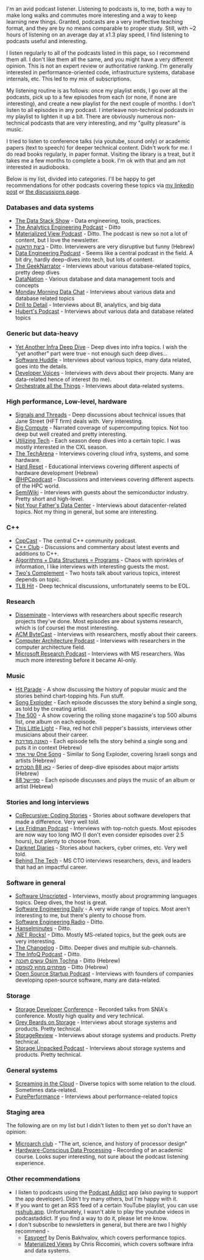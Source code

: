I'm an avid podcast listener. Listening to podcasts is, to me, both a way to make long walks and commutes more interesting and a way to keep learning new things.
Granted, podcasts are a very ineffective teaching format, and they are by no means comparable to proper study. Still, with ~2 hours of listening on an average day at x1.3 play speed,
I find listening to podcasts useful and interesting.

I listen regularly to all of the podcasts listed in this page, so I recommend them all. I don't like them all the same, and you might have a very different opinion.
This is not an expert review or authoritative ranking. I'm generally interested in performance-oriented code, infrastructure systems, database internals, etc. This led to my mix of subscriptions.

My listening routine is as follows: once my playlist ends, I go over all the podcasts, pick up to a few episodes from each (or none, if none are interesting), and create a new playlist for the next couple of months.
I don't listen to all episodes in any podcast. I interleave non-technical podcasts in my playlist to lighten it up a bit. There are obviously numerous non-technical podcasts that are very interesting,
and my "guilty pleasure" is music.

I tried to listen to conference talks (via youtube, sound only) or academic papers (text to speech) for deeper technical content. Didn't work for me.
I do read books regularly, in paper format. Visiting the library is a treat, but it takes me a few months to complete a book. I'm ok with that and am not interested in audiobooks.

Below is my list, divided into categories. I'll be happy to get recommendations for other podcasts covering these topics via [my linkedin post](https://www.linkedin.com/posts/erangi_podcast-recommendations-activity-7208523669243887616-wKMN) or [the discussions page](https://github.com/erangi/podcasts/discussions).

### Databases and data systems
* [The Data Stack Show](https://datastackshow.com) - Data engineering, tools, practices.
* [The Analytics Engineering Podcast](https://roundup.getdbt.com/s/the-analytics-engineering-podcast) - Ditto
* [Materialized View Podcast](https://materializedview.io/podcast) - Ditto. The podcast is new so not a lot of content, but I love the newsletter.
* [ביצת הדאטה](https://podcasters.spotify.com/pod/show/the-data-swamp) - Ditto. Interviewers are very disruptive but funny (Hebrew)
* [Data Engineering Podcast](https://www.dataengineeringpodcast.com) - Seems like a central podcast in the field. A bit dry, hardly deep-dives into tech, but lots of content.
* [The GeekNarrator](https://www.geeknarrator.com/podcast) - Interviews about various database-related topics, pretty deep dives
* [DataNation](https://host.alexmercedpodcast.com/series/datanation/) - Various database and data management tools and concepts
* [Monday Morning Data Chat](https://podcasters.spotify.com/pod/show/ternary-data) - Interviews about various data and database related topics
* [Drill to Detail](https://www.rittmananalytics.com/drilltodetail/) - Interviews about BI, analytics, and big data
* [Hubert's Podcast](https://hubertdulay.substack.com/podcast) - Interviews about various data and database related topics

### Generic but data-heavy
* [Yet Another Infra Deep Dive](https://podcasters.spotify.com/pod/show/yet-another-infra) - Deep dives into infra topics. I wish the "yet another" part were true - not enough such deep dives...
* [Software Huddle](http://softwarehuddle.com/) - Interviews about various topics, many data related, goes into the details.
* [Developer Voices](https://pod.link/developer-voices) - Interviews with devs about their projects. Many are data-related hence of interest (to me).
* [Orchestrate all the Things](https://linkeddataorchestration.com/orchestrate-all-the-things/podcast/) - Interviews about data-related systems.

### High performance, Low-level, hardware
* [Signals and Threads](https://signals-threads.simplecast.com) - Deep discussions about technical issues that Jane Street (HFT firm) deals with. Very interesting.
* [Big Compute](https://www.bigcompute.org/podcast/) - Narrated coverage of supercomputing topics. Not too deep but well created and pretty interesting.
* [Utilizing Tech](https://www.utilizingtech.com) - Each season deep dives into a certain topic. I was mostly interested in the CXL season.
* [The TechArena](https://rss.com/podcasts/techarena) - Interviews covering cloud infra, systems, and some hardware.
* [Hard Reset](https://www.hardreset.co.il) - Educational interviews covering different aspects of hardware development (Hebrew)
* [@HPCpodcast](https://orionx.net/category/hpc-podcast/) - Discussions and interviews covering different aspects of the HPC world.
* [SemiWiki](https://semiwiki.com/series/semiwiki-com/) - Interviews with guests about the semiconductor industry. Pretty short and high-level.
* [Not Your Father's Data Center](https://www.compassdatacenters.com/resources/not-your-fathers-data-center/) - Interviews about datacenter-related topics. Not my thing in general, but some are interesting.

### C++
* [CppCast](https://cppcast.com) - The central C++ community podcast.
* [C++ Club](https://redcircle.com/shows/cppclub) - Discussions and commentary about latest events and additions to C++.
* [Algorithms + Data Structures = Programs](https://adspthepodcast.com/) - Chaos with sprinkles of information, I like interviews with interesting guests the most.
* [Two's Complement](https://www.twoscomplement.org) - Two hosts talk about various topics, interest depends on topic.
* [TLB Hit](https://tlbh.it) - Deep technical discussions, unfortunately seems to be EOL.

### Research
* [Disseminate](https://shows.acast.com/disseminate) - Interviews with researchers about specific research projects they've done. Most episodes are about systems research, which is (of course) the most interesting.
* [ACM ByteCast](https://acmbytecast.podbean.com) - Interviews with researchers, mostly about their careers.
* [Computer Architecture Podcast](https://comparchpodcast.podbean.com) - Interviews with researchers in the computer architecture field.
* [Microsoft Research Podcast](http://blubrry.com/microsoftresearch/) - Interviews with MS researchers. Was much more interesting before it became AI-only.

### Music
* [Hit Parade](https://slate.com/podcasts/hit-parade) - A show discussing the history of popular music and the stories behind chart-topping hits. Fun stuff.
* [Song Exploder](http://www.songexploder.net) - Each episode discusses the story behind a single song, as told by the creating artist.
* [The 500](https://www.nextchapterpodcasts.com/the500podcast) - A show covering the rolling stone magazine's top 500 albums list, one album on each episode.
* [This Little Light](https://www.audacy.com/podcast/this-little-light-e599b) - Flea, red hot chili pepper's bassists, interviews other musicians about their career.
* [האזנה מודרכת](https://glz.co.il/%D7%92%D7%9C%D7%92%D7%9C%D7%A6/%D7%AA%D7%95%D7%9B%D7%A0%D7%99%D7%95%D7%AA/%D7%94%D7%90%D7%96%D7%A0%D7%94-%D7%9E%D7%95%D7%93%D7%A8%D7%9B%D7%AA) - Each episode tells the story behind a single song and puts it in context (Hebrew)
* [שיר אחד One Song](https://www.kan.org.il/content/kan/podcasts/p-8131/) - Similar to Song Exploder, covering Israeli songs and artists (Hebrew)
* [כאן 88 הסכתים](https://www.kan.org.il/content/kan/podcasts/kan88/) - Series of deep-dive episodes about major artists (Hebrew)
* [ספיישל 88](https://www.kan.org.il/content/kan/podcasts/p-8199/) - Each episode discusses and plays the music of an album or artist (Hebrew)

### Stories and long interviews
* [CoRecursive: Coding Stories](http://corecursive.com) - Stories about software developers that made a difference. Very well told.
* [Lex Fridman Podcast](https://lexfridman.com/) - Interviews with top-notch guests. Most episodes are now way too long IMO (I don't even consider episodes over 2.5 hours), but plenty to choose from.
* [Darknet Diaries](https://darknetdiaries.com/) - Stories about hackers, cyber crimes, etc. Very well told.
* [Behind The Tech](http://sites.libsyn.com/121695/site) - MS CTO interviews researchers, devs, and leaders that had an impactful career.

### Software in general
* [Software Unscripted](https://feeds.acast.com/public/shows/software-unscripted) - Interviews, mostly about programming languages topics. Deep dives, the host is great.
* [Software Engineering Daily](https://softwareengineeringdaily.com/) - A very wide range of topics. Most aren't interesting to me, but there's plenty to choose from.
* [Software Engineering Radio](https://www.se-radio.net) - Ditto.
* [Hanselminutes](https://www.hanselminutes.com) - Ditto.
* [.NET Rocks!](http://www.dotnetrocks.com) - Ditto. Mostly MS-related topics, but the geek outs are very interesting.
* [The Changelog](https://changelog.com/podcast) - Ditto. Deeper dives and multiple sub-channels.
* [The InfoQ Podcast](https://www.infoq.com/the-infoq-podcast/) - Ditto.
* [עושים תוכנה Osim Tochna](https://www.osimhistoria.com/software) - Ditto (Hebrew)
* [מפתחים מחוץ לקופסה](https://outside-the-box.buzzsprout.com) - Ditto (Hebrew)
* [Open Source Startup Podcast](https://oss-startup-podcast.launchnotes.io) - Interviews with founders of companies developing open-source software, many are data-related.

### Storage
* [Storage Developer Conference](https://www.sniadeveloper.org/podcasts) - Recorded talks from SNIA's conference. Mostly high quality and very technical.
* [Grey Beards on Storage](https://greybeardsonstorage.com) - Interviews about storage systems and products. Pretty technical.
* [StorageReview](https://www.storagereview.com/podcast) - Interviews about storage systems and products. Pretty technical.
* [Storage Unpacked Podcast](https://unpacked.network/) - Interviews about storage systems and products. Pretty technical.

### General systems
* [Screaming in the Cloud](https://screaminginthecloud.com) - Diverse topics with some relation to the cloud. Sometimes data-related.
* [PurePerformance](https://www.spreaker.com/show/pureperformance) - Interviews about performance-related topics

### Staging area
The following are on my list but I didn't listen to them yet so don't have an opinion:
* [Microarch club](https://microarch.club/) - "The art, science, and history of processor design"
* [Hardware-Conscious Data Processing](https://podcasts.apple.com/gb/podcast/hardware-conscious-data-processing-st-2023-tele-task/id1686065618) - Recording of an academic course. Looks super interesting, not sure about the podcast listening experience.

### Other recommendations
* I listen to podcasts using the [Podcast Addict](https://podcastaddict.com) app (also paying to support the app developer). Didn't try many others, but I'm happy with it.
* If you want to get an RSS feed of a certain YouTube playlist, you can use [rsshub.app](https://rsshub.app/youtube/playlist/YOURPLAYLISTIDHERE). Unfortunately, I wasn't able to play the youtube videos in podcastaddict. If you find a way to do it, please let me know.
* I don't subscribe to newsletters in general, but there are two I highly recommend -
  * [Easyperf](https://easyperf.net) by Denis Bakhvalov, which covers performance topics.
  * [Materialized Views](https://materializedview.io/) by Chris Riccomini, which covers software infra and data systems.
    
